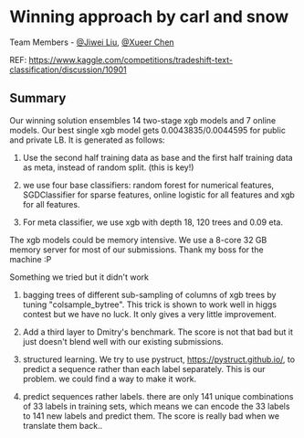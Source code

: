 # Winning approach by carl and snow

Team Members - [@Jiwei Liu](https://github.com/daxiongshu), [@Xueer Chen](https://github.com/xuerchen)

REF: https://www.kaggle.com/competitions/tradeshift-text-classification/discussion/10901

## Summary

Our winning solution ensembles 14 two-stage xgb models and 7 online models. Our best single xgb model gets 0.0043835/0.0044595 for public and private LB. It is generated as follows:

1. Use the second half training data as base and the first half training data as meta, instead of random split. (this is key!)

2. we use four base classifiers: random forest for numerical features, SGDClassifier for sparse features, online logistic for all features and xgb for all features.

3. For meta classifier, we use xgb with depth 18, 120 trees and 0.09 eta.

The xgb models could be memory intensive. We use a 8-core 32 GB memory server for most of our submissions. Thank my boss for the machine :P

Something we tried but it didn't work

1. bagging trees of different sub-sampling of columns of xgb trees by tuning "colsample_bytree". This trick is shown to work well in higgs contest but we have no luck. It only gives a very little improvement.

2. Add a third layer to Dmitry's benchmark. The score is not that bad but it just doesn't blend well with our existing submissions.

3. structured learning. We try to use pystruct, https://pystruct.github.io/, to predict a sequence rather than each label separately. This is our problem. we could find a way to make it work.

4. predict sequences rather labels. there are only 141 unique combinations of 33 labels in training sets, which means we can encode the 33 labels to 141 new labels and predict them. The score is really bad when we translate them back..

